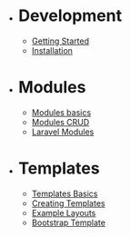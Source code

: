 * # Development
    * [Getting Started](start.md)
    * [Installation](installation.md)


 
* # Modules
    * [Modules basics](modules_101.md)
    * [Modules CRUD](modules_crud.md)
    * [Laravel Modules](modules_laravel.md)
    
 

* # Templates
    * [Templates Basics](templates_101.md)
    * [Creating Templates](templates_creating.md)
    * [Example Layouts](templates_example.md)
    * [Bootstrap Template](templates_bootstrap.md)

